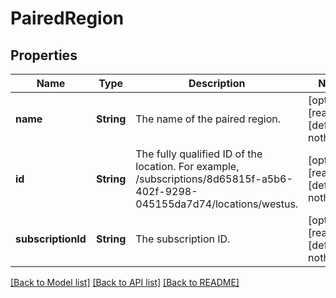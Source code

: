 # PairedRegion


## Properties
Name | Type | Description | Notes
------------ | ------------- | ------------- | -------------
**name** | **String** | The name of the paired region. | [optional] [readonly] [default to nothing]
**id** | **String** | The fully qualified ID of the location. For example, /subscriptions/8d65815f-a5b6-402f-9298-045155da7d74/locations/westus. | [optional] [readonly] [default to nothing]
**subscriptionId** | **String** | The subscription ID. | [optional] [readonly] [default to nothing]


[[Back to Model list]](../README.md#models) [[Back to API list]](../README.md#api-endpoints) [[Back to README]](../README.md)


